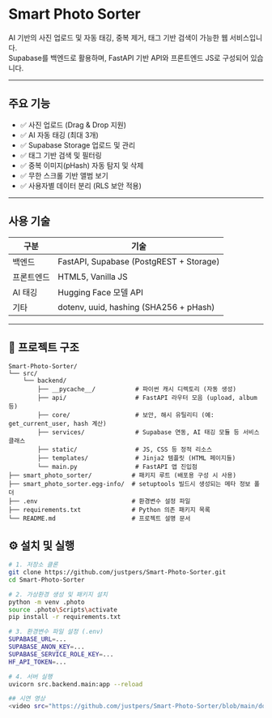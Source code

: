 # Smart Photo Sorter

AI 기반의 사진 업로드 및 자동 태깅, 중복 제거, 태그 기반 검색이 가능한 웹 서비스입니다.  
Supabase를 백엔드로 활용하며, FastAPI 기반 API와 프론트엔드 JS로 구성되어 있습니다.

---

## 주요 기능

- ✅ 사진 업로드 (Drag & Drop 지원)
- ✅ AI 자동 태깅 (최대 3개)
- ✅ Supabase Storage 업로드 및 관리
- ✅ 태그 기반 검색 및 필터링
- ✅ 중복 이미지(pHash) 자동 탐지 및 삭제
- ✅ 무한 스크롤 기반 앨범 보기
- ✅ 사용자별 데이터 분리 (RLS 보안 적용)

---

## 사용 기술

| 구분 | 기술 |
|------|------|
| 백엔드 | FastAPI, Supabase (PostgREST + Storage) |
| 프론트엔드 | HTML5, Vanilla JS |
| AI 태깅 | Hugging Face 모델 API |
| 기타 | dotenv, uuid, hashing (SHA256 + pHash) |

---

## 📁 프로젝트 구조
```plaintext
Smart-Photo-Sorter/
└── src/
    └── backend/
        ├── __pycache__/           # 파이썬 캐시 디렉토리 (자동 생성)
        ├── api/                   # FastAPI 라우터 모음 (upload, album 등)
        ├── core/                  # 보안, 해시 유틸리티 (예: get_current_user, hash 계산)
        ├── services/              # Supabase 연동, AI 태깅 모듈 등 서비스 클래스
        ├── static/                # JS, CSS 등 정적 리소스
        ├── templates/             # Jinja2 템플릿 (HTML 페이지들)
        └── main.py                # FastAPI 앱 진입점
├── smart_photo_sorter/           # 패키지 루트 (배포용 구성 시 사용)
├── smart_photo_sorter.egg-info/  # setuptools 빌드시 생성되는 메타 정보 폴더
├── .env                          # 환경변수 설정 파일
├── requirements.txt              # Python 의존 패키지 목록
└── README.md                     # 프로젝트 설명 문서
```

## ⚙️ 설치 및 실행

```bash
# 1. 저장소 클론
git clone https://github.com/justpers/Smart-Photo-Sorter.git
cd Smart-Photo-Sorter

# 2. 가상환경 생성 및 패키지 설치
python -m venv .photo
source .photo\Scripts\activate
pip install -r requirements.txt

# 3. 환경변수 파일 설정 (.env)
SUPABASE_URL=...
SUPABASE_ANON_KEY=...
SUPABASE_SERVICE_ROLE_KEY=...
HF_API_TOKEN=...

# 4. 서버 실행
uvicorn src.backend.main:app --reload

## 시연 영상
<video src="https://github.com/justpers/Smart-Photo-Sorter/blob/main/docs/%EC%98%81%EC%83%81.mp4" controls width="640"></video>